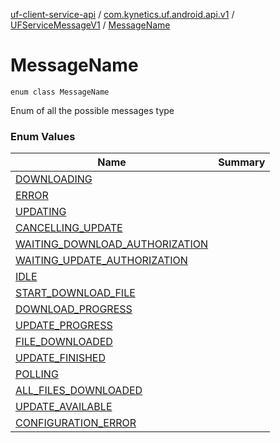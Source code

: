 [uf-client-service-api](../../../index.md) / [com.kynetics.uf.android.api.v1](../../index.md) / [UFServiceMessageV1](../index.md) / [MessageName](./index.md)

# MessageName

`enum class MessageName`

Enum of all the possible messages type

### Enum Values

| Name | Summary |
|---|---|
| [DOWNLOADING](-d-o-w-n-l-o-a-d-i-n-g.md) |  |
| [ERROR](-e-r-r-o-r.md) |  |
| [UPDATING](-u-p-d-a-t-i-n-g.md) |  |
| [CANCELLING_UPDATE](-c-a-n-c-e-l-l-i-n-g_-u-p-d-a-t-e.md) |  |
| [WAITING_DOWNLOAD_AUTHORIZATION](-w-a-i-t-i-n-g_-d-o-w-n-l-o-a-d_-a-u-t-h-o-r-i-z-a-t-i-o-n.md) |  |
| [WAITING_UPDATE_AUTHORIZATION](-w-a-i-t-i-n-g_-u-p-d-a-t-e_-a-u-t-h-o-r-i-z-a-t-i-o-n.md) |  |
| [IDLE](-i-d-l-e.md) |  |
| [START_DOWNLOAD_FILE](-s-t-a-r-t_-d-o-w-n-l-o-a-d_-f-i-l-e.md) |  |
| [DOWNLOAD_PROGRESS](-d-o-w-n-l-o-a-d_-p-r-o-g-r-e-s-s.md) |  |
| [UPDATE_PROGRESS](-u-p-d-a-t-e_-p-r-o-g-r-e-s-s.md) |  |
| [FILE_DOWNLOADED](-f-i-l-e_-d-o-w-n-l-o-a-d-e-d.md) |  |
| [UPDATE_FINISHED](-u-p-d-a-t-e_-f-i-n-i-s-h-e-d.md) |  |
| [POLLING](-p-o-l-l-i-n-g.md) |  |
| [ALL_FILES_DOWNLOADED](-a-l-l_-f-i-l-e-s_-d-o-w-n-l-o-a-d-e-d.md) |  |
| [UPDATE_AVAILABLE](-u-p-d-a-t-e_-a-v-a-i-l-a-b-l-e.md) |  |
| [CONFIGURATION_ERROR](-c-o-n-f-i-g-u-r-a-t-i-o-n_-e-r-r-o-r.md) |  |
